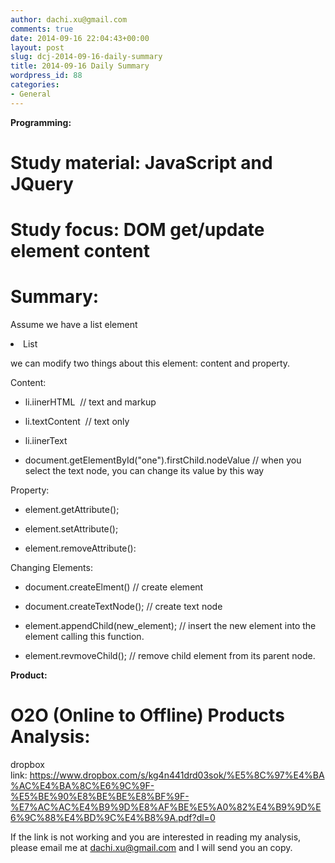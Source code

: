 ```yaml
---
author: dachi.xu@gmail.com
comments: true
date: 2014-09-16 22:04:43+00:00
layout: post
slug: dcj-2014-09-16-daily-summary
title: 2014-09-16 Daily Summary
wordpress_id: 88
categories:
- General
---
```


**Programming:**

# Study material: JavaScript and JQuery

# Study focus: DOM get/update element content

# Summary:

Assume we have a list element

<li id="one">List</li>

we can modify two things about this element: content and property.

Content:



	
  * li.iinerHTML  // text and markup

	
  * li.textContent  // text only

	
  * li.iinerText

	
  * document.getElementById("one").firstChild.nodeValue // when you select the text node, you can change its value by this way


Property:

	
  * element.getAttribute();

	
  * element.setAttribute();

	
  * element.removeAttribute():


Changing Elements:

	
  * document.createElment() // create element

	
  * document.createTextNode(); // create text node

	
  * element.appendChild(new_element); // insert the new element into the element calling this function.

	
  * element.revmoveChild(); // remove child element from its parent node.


**Product:**

# O2O (Online to Offline) Products Analysis:

dropbox link: https://www.dropbox.com/s/kg4n441drd03sok/%E5%8C%97%E4%BA%AC%E4%BA%8C%E6%9C%9F-%E5%BE%90%E8%BE%BE%E8%BF%9F-%E7%AC%AC%E4%B9%9D%E8%AF%BE%E5%A0%82%E4%B9%9D%E6%9C%88%E4%BD%9C%E4%B8%9A.pdf?dl=0

If the link is not working and you are interested in reading my analysis, please email me at dachi.xu@gmail.com and I will send you an copy.
